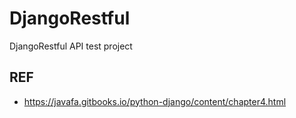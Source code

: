 # DjangoRestful

DjangoRestful API test project 




## REF 
- https://javafa.gitbooks.io/python-django/content/chapter4.html

